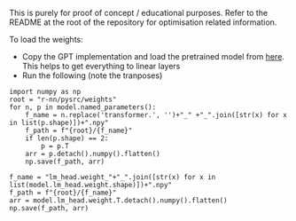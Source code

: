 This is purely for proof of concept / educational purposes. Refer to the README at the root of the repository for optimisation related information.

To load the weights:
- Copy the GPT implementation and load the pretrained model from [here](https://github.com/karpathy/build-nanogpt/blob/master/train_gpt2.py#L72). This helps to get everything to linear layers
- Run the following (note the tranposes)
```
import numpy as np
root = "r-nn/pysrc/weights"
for n, p in model.named_parameters():
    f_name = n.replace('transformer.', '')+"_" +"_".join([str(x) for x in list(p.shape)])+".npy"
    f_path = f"{root}/{f_name}"
    if len(p.shape) == 2:
        p = p.T
    arr = p.detach().numpy().flatten()
    np.save(f_path, arr)

f_name = "lm_head.weight_"+"_".join([str(x) for x in list(model.lm_head.weight.shape)])+".npy"
f_path = f"{root}/{f_name}"
arr = model.lm_head.weight.T.detach().numpy().flatten()
np.save(f_path, arr)
```